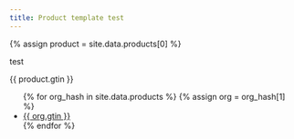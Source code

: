 ```yaml
---
title: Product template test
---
```


{% assign product = site.data.products[0] %}

test

{{ product.gtin }}

<ul>
{% for org_hash in site.data.products %}
{% assign org = org_hash[1] %}
  <li>
    <a href="https://github.com/{{ org.gtin }}">
      {{ org.gtin }}
    </a>
  </li>
{% endfor %}
</ul>
